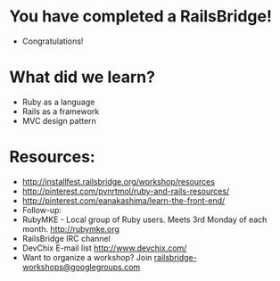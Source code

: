 <!SLIDE bullets incremental>
# You have completed a RailsBridge!
* Congratulations!

<!SLIDE bullets>
# What did we learn?
* Ruby as a language
* Rails as a framework
* MVC design pattern

<!SLIDE bullets>
# Resources:
* http://installfest.railsbridge.org/workshop/resources
* http://pinterest.com/pvnrtmol/ruby-and-rails-resources/
* http://pinterest.com/eanakashima/learn-the-front-end/
* Follow-up:
* RubyMKE - Local group of Ruby users. Meets 3rd Monday of each month. http://rubymke.org
* RailsBridge IRC channel
* DevChix E-mail list http://www.devchix.com/
* Want to organize a workshop? Join railsbridge-workshops@googlegroups.com
